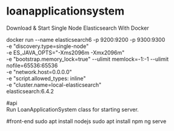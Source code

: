 # loanapplicationsystem

Download & Start Single Node Elasticsearch With Docker

docker run --name elasticsearch6 -p 9200:9200 -p 9300:9300 \
	-e "discovery.type=single-node" \
	-e ES_JAVA_OPTS="-Xms2096m -Xmx2096m" \
	-e "bootstrap.memory_lock=true" --ulimit memlock=-1:-1 --ulimit nofile=65536:65536 \
	-e "network.host=0.0.0.0" \
	-e "script.allowed_types: inline" \
	-e "cluster.name=local-elasticsearch" \
	elasticsearch:6.4.2

#api 	
Run LoanApplicationSystem class for starting server.

#front-end
sudo apt install nodejs
sudo apt install npm
ng serve 
	
	

